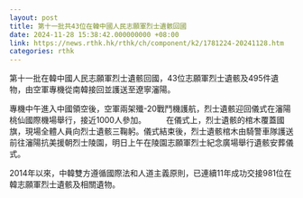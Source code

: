 ```yaml
---
layout: post
title: 第十一批共43位在韓中國人民志願軍烈士遺骸回國
date: 2024-11-28 15:38:42.000000000 +08:00
link: https://news.rthk.hk/rthk/ch/component/k2/1781224-20241128.htm
categories: rthk
---
```


第十一批在韓中國人民志願軍烈士遺骸回國，43位志願軍烈士遺骸及495件遺物，由空軍專機從南韓接回並護送至遼寧瀋陽。

專機中午進入中國領空後，空軍兩架殲-20戰鬥機護航，烈士遺骸迎回儀式在瀋陽桃仙國際機場舉行，接近1000人參加。
　　
在儀式上，烈士遺骸的棺木覆蓋國旗，現場全體人員向烈士遺骸三鞠躬。儀式結束後，烈士遺骸棺木由騎警車隊護送前往瀋陽抗美援朝烈士陵園，明日上午在陵園志願軍烈士紀念廣場舉行遺骸安葬儀式。

2014年以來，中韓雙方遵循國際法和人道主義原則，已連續11年成功交接981位在韓志願軍烈士遺骸及相關遺物。
